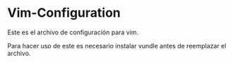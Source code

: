 # Vim-Configuration

Este es el archivo de configuración para vim.

Para hacer uso de este es necesario instalar vundle antes de reemplazar el archivo.
